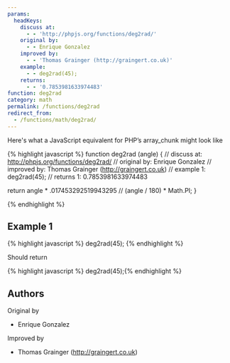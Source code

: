 ```yaml
---
params:
  headKeys:
    discuss at:
      - - 'http://phpjs.org/functions/deg2rad/'
    original by:
      - - Enrique Gonzalez
    improved by:
      - - 'Thomas Grainger (http://graingert.co.uk)'
    example:
      - - deg2rad(45);
    returns:
      - - '0.7853981633974483'
function: deg2rad
category: math
permalink: /functions/deg2rad
redirect_from:
  - /functions/math/deg2rad/
---
```


<!-- WARNING! This file is auto generated by `npm run web:inject`, do not edit by hand -->

Here's what a JavaScript equivalent for PHP’s array_chunk might look like

{% highlight javascript %}
function deg2rad (angle) {
  //  discuss at: http://phpjs.org/functions/deg2rad/
  // original by: Enrique Gonzalez
  // improved by: Thomas Grainger (http://graingert.co.uk)
  //   example 1: deg2rad(45);
  //   returns 1: 0.7853981633974483

  return angle * .017453292519943295 // (angle / 180) * Math.PI;
}

{% endhighlight %}

## Example 1

{% highlight javascript %}
deg2rad(45);
{% endhighlight %}

Should return

{% highlight javascript %}
deg2rad(45);{% endhighlight %}


## Authors


Original by

- Enrique Gonzalez


Improved by

- Thomas Grainger (http://graingert.co.uk)

